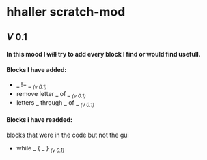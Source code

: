 # hhaller scratch-mod
## *V* 0.1
#### In this mood I ~~will~~ try to add every block I find or would find usefull.
#### Blocks I have added:
* _ != _ <sub>*(v 0.1)*</sub>
* remove letter _ of _ <sub>*(v 0.1)*</sub>
* letters _ through _ of _ <sub>*(v 0.1)*</sub>
#### Blocks i have readded:
blocks that were in the code but not the gui
* while _ { _ } <sub>*(v 0.1)*</sub>
